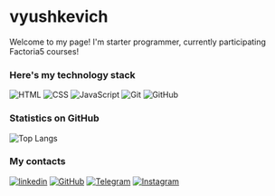 # vyushkevich

Welcome to my page!
I'm starter programmer, currently participating Factoria5 courses!

### Here's my technology stack
![HTML](https://img.shields.io/badge/-HTML-333?style=for-the-badge&logo=html5)
![CSS](https://img.shields.io/badge/-CSS-333?style=for-the-badge&logo=css3&logoColor=blue)
![JavaScript](https://img.shields.io/badge/-JavaScript-333?style=for-the-badge&logo=javascript)
![Git](https://img.shields.io/badge/-Git-333?style=for-the-badge&logo=Git)
![GitHub](https://img.shields.io/badge/-GitHub-333?style=for-the-badge&logo=GitHub)

### Statistics on GitHub
![Top Langs](https://github-readme-stats.vercel.app/api/top-langs/?username=omuzalevska&layout=compact&theme=dark)

### My contacts
[![linkedin](https://img.shields.io/badge/-linkedin-333?style=for-the-badge&logo=linkedin&logoColor=white)](https://www.linkedin.com/in/volodymyr-yushkevich-96b14b236/)
[![GitHub](https://img.shields.io/badge/-GitHub-333?style=for-the-badge&logo=GitHub&logoColor=fff)](https://github.com/vyushkevich)
[![Telegram](https://img.shields.io/badge/-Telegram-333?style=for-the-badge&logo=telegram&logoColor=27A0D9)](https://t.me/Mikoto_Misaka)
[![Instagram](https://img.shields.io/badge/-Instagram-333?style=for-the-badge&logo=instagram&logoColor=B4068E)](https://instagram.com/yushkevich_vladimir)
